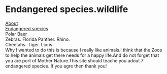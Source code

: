 # Endangered species.wildlife


[About](/About) 	
[Endangered species](/Species)   
                          Polar Baer  
                        Zebras.   Florida Panther.   Rhino.  
                    Cheetahs.  Tiger.                    Lions.                
Why I wanted to do this is because I really like animals.I think that the Zoos to help the animals get there needs for a happy life.And do not forget that you are port of Mother Nature.This site should teache you adout 7 endangered species.
                                If you agre then thank you!
                             
